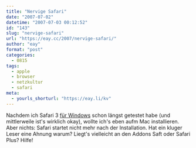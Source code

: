 ```yaml
---
title: "Nervige Safari"
date: "2007-07-02"
datetime: "2007-07-03 00:12:52"
id: "143"
slug: "nervige-safari"
url: "https://eay.cc/2007/nervige-safari/"
author: "eay"
format: "post"
categories:
  - 0815
tags:
  - apple
  - browser
  - netzkultur
  - safari
meta:
  - yourls_shorturl: "https://eay.li/kv"
---
```


Nachdem ich Safari 3 [für Windows](//eay.cc/2007/eayz-auf-safari/) schon längst getestet habe (und mittlerweile ist's wirklich okay), wollte ich's eben aufm Mac installieren. Aber nichts: Safari startet nicht mehr nach der Installation. Hat ein kluger Leser eine Ahnung warum? Liegt's vielleicht an den Addons Saft oder Safari Plus? Hilfe!
